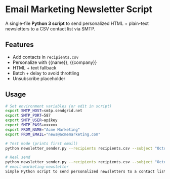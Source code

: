 # Email Marketing Newsletter Script

A single-file **Python 3 script** to send personalized HTML + plain-text newsletters
to a CSV contact list via SMTP.

## Features
- Add contacts in `recipients.csv`
- Personalize with {{name}}, {{company}}
- HTML + text fallback
- Batch + delay to avoid throttling
- Unsubscribe placeholder

## Usage
```bash
# Set environment variables (or edit in script)
export SMTP_HOST=smtp.sendgrid.net
export SMTP_PORT=587
export SMTP_USER=apikey
export SMTP_PASS=xxxxxx
export FROM_NAME="Acme Marketing"
export FROM_EMAIL="news@acmemarketing.com"

# Test mode (prints first email)
python newsletter_sender.py --recipients recipients.csv --subject "October Newsletter" --test

# Real send
python newsletter_sender.py --recipients recipients.csv --subject "October Newsletter"
# email-marketing-newsletter
Simple Python script to send personalized newsletters to a contact list via SMTP.
